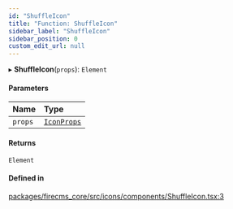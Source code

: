 ```yaml
---
id: "ShuffleIcon"
title: "Function: ShuffleIcon"
sidebar_label: "ShuffleIcon"
sidebar_position: 0
custom_edit_url: null
---
```


▸ **ShuffleIcon**(`props`): `Element`

#### Parameters

| Name | Type |
| :------ | :------ |
| `props` | [`IconProps`](../types/IconProps.md) |

#### Returns

`Element`

#### Defined in

[packages/firecms_core/src/icons/components/ShuffleIcon.tsx:3](https://github.com/FireCMSco/firecms/blob/d45f3739/packages/firecms_core/src/icons/components/ShuffleIcon.tsx#L3)
